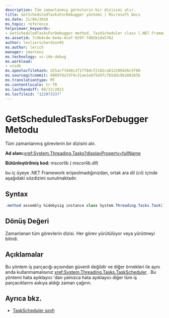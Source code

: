 ```yaml
---
description: Tüm zamanlanmış görevlerin bir dizisini alır.
title: GetScheduledTasksForDebugger yöntemi | Microsoft Docs
ms.date: 11/04/2016
ms.topic: reference
helpviewer_keywords:
- GetScheduledTasksForDebugger method, TaskScheduler class [.NET Framework debug engines]
ms.assetid: 7c9b4cde-6e4a-4cef-929f-7d02b1da5762
author: leslierichardson95
ms.author: lerich
manager: jmartens
ms.technology: vs-ide-debug
ms.workload:
- vssdk
ms.openlocfilehash: d25acf7d40c2f1f78dcf2102ca612289426c5f80
ms.sourcegitcommit: 68897da7d74c31ae1ebf5d47c7b5ddc9b108265b
ms.translationtype: MT
ms.contentlocale: tr-TR
ms.lasthandoff: 08/13/2021
ms.locfileid: "122073337"
---
```

# <a name="getscheduledtasksfordebugger-method"></a>GetScheduledTasksForDebugger Metodu
Tüm zamanlanmış görevlerin bir dizisini alır.

 **Ad alanı:**<xref:System.Threading.Tasks?displayProperty=fullName>

 **Bütünleştirilmiş kod:** mscorlib ( *mscorlib.dll*)

 bu iç üyeye .NET Framework erişeolmadığınızdan, ortak ara dil (cıl) içinde aşağıdaki sözdizimi sunulmaktadır.

## <a name="syntax"></a>Syntax

```csharp
.method assembly hidebysig instance class System.Threading.Tasks.Task[] GetScheduledTasksForDebugger() cil managed
```

## <a name="return-value"></a>Dönüş Değeri
 Zamanlanan tüm görevlerin dizisi. Her görev yürütülüyor veya yürütmeyi bitirdi.

## <a name="remarks"></a>Açıklamalar
 Bu yöntem iş parçacığı açısından güvenli değildir ve diğer örnekleri ile aynı anda kullanmamalısınız <xref:System.Threading.Tasks.TaskScheduler> . Bu yöntemi hata ayıklayıcı 'dan yalnızca hata ayıklayıcı diğer tüm iş parçacıklarını askıya aldığı zaman çağırın.

## <a name="see-also"></a>Ayrıca bkz.
- [TaskScheduler sınıfı](../../extensibility/debugger/taskscheduler-class-internal-members.md)
